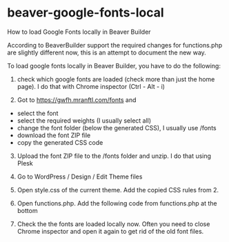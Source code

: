 # beaver-google-fonts-local
How to load Google Fonts locally in Beaver Builder

According to BeaverBuilder support the required changes for functions.php are slightly different now, this is an attempt to document the new way.

To load google fonts locally in Beaver Builder, you have to do the following:

1. check which google fonts are loaded (check more than just the home page). I do that with Chrome inspector (Ctrl - Alt - i)

2. Got to https://gwfh.mranftl.com/fonts and
  - select the font
  - select the required weights (I usually select all)
  - change the font folder (below the generated CSS), I usually use /fonts
  - download the font ZIP file
  - copy the generated CSS code

3. Upload the font ZIP file to the /fonts folder and unzip. I do that using Plesk

4. Go to WordPress / Design / Edit Theme files

5. Open style.css of the current theme. Add the copied CSS rules from 2.

6. Open functions.php. Add the following code from functions.php at the bottom

7. Check the the fonts are loaded locally now. Often you need to close Chrome inspector and open it again to get rid of the old font files.
